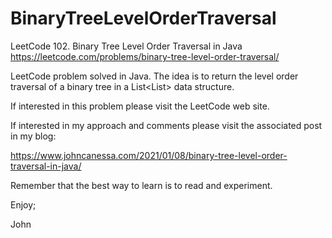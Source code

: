 # BinaryTreeLevelOrderTraversal
LeetCode 102. Binary Tree Level Order Traversal in Java
https://leetcode.com/problems/binary-tree-level-order-traversal/

LeetCode problem solved in Java.
The idea is to return the level order traversal of a binary tree
in a List<List<Integer>> data structure.

If interested in this problem please visit the LeetCode web site.

If interested in my approach and comments please visit the associated
post in my blog:

https://www.johncanessa.com/2021/01/08/binary-tree-level-order-traversal-in-java/

Remember that the best way to learn is to read and experiment.

Enjoy;

John
